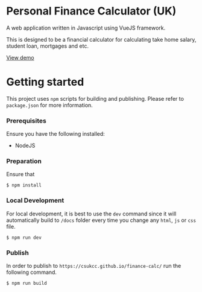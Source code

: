 # Personal Finance Calculator (UK)
A web application written in Javascript using VueJS framework.

This is designed to be a financial calculator for calculating take home salary, student loan, mortgages and etc.

[View demo](https://haodong.io/finance-calc/)

# Getting started

This project uses `npm` scripts for building and publishing. Please refer to `package.json` for more information.

### Prerequisites

Ensure you have the following installed:
* NodeJS

### Preparation

Ensure that

```
$ npm install
```

### Local Development

For local development, it is best to use the `dev` command since it will automatically build to `/docs` folder every time you change any `html`, `js` or `css` file.

```
$ npm run dev
```


### Publish

In order to publish to `https://csukcc.github.io/finance-calc/` run the following command.

```
$ npm run build
```
